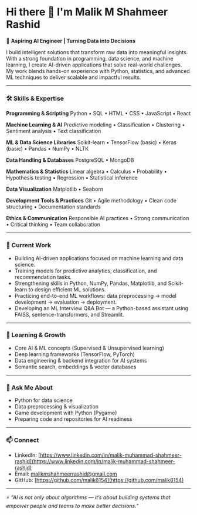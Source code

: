 # Hi there 👋 I'm Malik M Shahmeer Rashid

🚀 **Aspiring AI Engineer | Turning Data into Decisions**

I build intelligent solutions that transform raw data into meaningful insights. With a strong foundation in programming, data science, and machine learning, I create AI-driven applications that solve real-world challenges. My work blends hands-on experience with Python, statistics, and advanced ML techniques to deliver scalable and impactful results.

---

### 🛠️ Skills & Expertise

**Programming & Scripting**
Python • SQL • HTML • CSS • JavaScript • React

**Machine Learning & AI**
Predictive modeling • Classification • Clustering • Sentiment analysis • Text classification

**ML & Data Science Libraries**
Scikit-learn • TensorFlow (basic) • Keras (basic) • Pandas • NumPy • NLTK

**Data Handling & Databases**
PostgreSQL • MongoDB

**Mathematics & Statistics**
Linear algebra • Calculus • Probability • Hypothesis testing • Regression • Statistical inference

**Data Visualization**
Matplotlib • Seaborn

**Development Tools & Practices**
Git • Agile methodology • Clean code structuring • Documentation standards

**Ethics & Communication**
Responsible AI practices • Strong communication • Critical thinking • Team collaboration

---

### 🔭 Current Work

* Building AI-driven applications focused on machine learning and data science.
* Training models for predictive analytics, classification, and recommendation tasks.
* Strengthening skills in Python, NumPy, Pandas, Matplotlib, and Scikit-learn to design efficient ML solutions.
* Practicing end-to-end ML workflows: data preprocessing → model development → evaluation → deployment.
* Developing an ML Interview Q\&A Bot — a Python-based assistant using FAISS, sentence-transformers, and Streamlit.

---

### 🌱 Learning & Growth

* Core AI & ML concepts (Supervised & Unsupervised learning)
* Deep learning frameworks (TensorFlow, PyTorch)
* Data engineering & backend integration for AI systems
* Semantic search, embeddings & vector databases

---

### 💬 Ask Me About

* Python for data science
* Data preprocessing & visualization
* Game development with Python (Pygame)
* Preparing code and repositories for AI readiness

---

### 📫 Connect

* LinkedIn: [https://www.linkedin.com/in/malik-muhammad-shahmeer-rashid](https://www.linkedin.com/in/malik-muhammad-shahmeer-rashid)
* Email: [malikmshahmeerrashid@gmail.com](mailto:malikmshahmeerrashid@gmail.com)
* GitHub: [https://github.com/malik8154](https://github.com/malik8154)

---

⚡ *“AI is not only about algorithms — it’s about building systems that empower people and teams to make better decisions.”*
